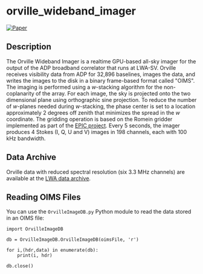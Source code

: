 # orville_wideband_imager

[![Paper](https://img.shields.io/badge/lwa%20memo-215-blue)](http://leo.phys.unm.edu/~lwa/memos/memo/lwa0215.pdf)


## Description
The Orville Wideband Imager is a realtime GPU-based all-sky imager for the output
of the ADP broadband correlator that runs at LWA-SV.  Orville receives visibility
data from ADP for 32,896 baselines, images the data, and writes the images to the
disk in a binary frame-based format called "OIMS".  The imaging is performed using
a _w_-stacking algorithm for the non-coplanarity of the array.  For each image, the
sky is projected onto the two dimensional plane using orthographic sine projection.
To reduce the number of _w_-planes needed during _w_-stacking, the phase center is
set to a location approximately 2 degrees off zenith that minimizes the spread in
the _w_ coordinate. The gridding operation is based on the Romein gridder implemented
as part of the [EPIC project](https://github.com/epic-astronomy/EPIC).  Every 5
seconds, the imager produces 4 Stokes (I, Q, U and V) images in 198 channels, each with
100 kHz bandwidth.

## Data Archive
Orville data with reduced spectral resolution (six 3.3 MHz channels) are available at the [LWA data archive](https://lda10g.alliance.unm.edu/Orville/).

## Reading OIMS Files
You can use the `OrvilleImageDB.py` Python module to read the data stored in an OIMS file:
```
import OrvilleImageDB

db = OrvilleImageDB.OrvilleImageDB(oimsFile, 'r')

for i,(hdr,data) in enumerate(db):
    print(i, hdr)

db.close()
```
